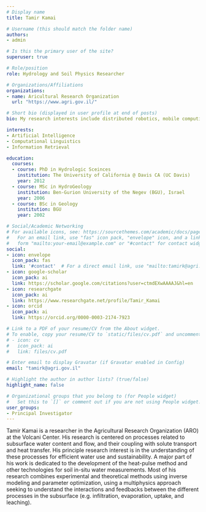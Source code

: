 ```yaml
---
# Display name
title: Tamir Kamai

# Username (this should match the folder name)
authors:
- admin

# Is this the primary user of the site?
superuser: true

# Role/position
role: Hydrology and Soil Physics Researcher

# Organizations/Affiliations
organizations:
- name: Aricultural Research Organization
  url: "https://www.agri.gov.il/"

# Short bio (displayed in user profile at end of posts)
bio: My research interests include distributed robotics, mobile computing and programmable matter.

interests:
- Artificial Intelligence
- Computational Linguistics
- Information Retrieval

education:
  courses:
  - course: PhD in Hydrologic Sceinces
    institution: The University of California @ Davis CA (UC Davis)
    year: 2012
  - course: MSc in HydroGeology
    institution: Ben-Gurion University of the Negev (BGU), Israel
    year: 2006
  - course: BSc in Geology
    institution: BGU
    year: 2002

# Social/Academic Networking
# For available icons, see: https://sourcethemes.com/academic/docs/page-builder/#icons
#   For an email link, use "fas" icon pack, "envelope" icon, and a link in the
#   form "mailto:your-email@example.com" or "#contact" for contact widget.
social:
- icon: envelope
  icon_pack: fas
  link: '#contact'  # For a direct email link, use "mailto:tamirk@agri.gov.il".
- icon: google-scholar
  icon_pack: ai
  link: https://scholar.google.com/citations?user=ctmdEXwAAAAJ&hl=en
- icon: researchgate
  icon_pack: ai
  link: https://www.researchgate.net/profile/Tamir_Kamai
- icon: orcid
  icon_pack: ai
  link: https://orcid.org/0000-0003-2174-7923

# Link to a PDF of your resume/CV from the About widget.
# To enable, copy your resume/CV to `static/files/cv.pdf` and uncomment the lines below.
# - icon: cv
#   icon_pack: ai
#   link: files/cv.pdf

# Enter email to display Gravatar (if Gravatar enabled in Config)
email: "tamirk@agri.gov.il"

# Highlight the author in author lists? (true/false)
highlight_name: false

# Organizational groups that you belong to (for People widget)
#   Set this to `[]` or comment out if you are not using People widget.
user_groups:
- Principal Investigator
---
```


Tamir Kamai is a researcher in the Agricultural Research Organization (ARO) at the Volcani Center. His research is centered on processes related to subsurface water content and flow, and their coupling with solute transport and heat transfer. His principle research interest is in the understanding of these processes for efficient water use and sustainability. A major part of his work is dedicated to the development of the heat-pulse method and other technologies for soil in-situ water measurements. Most of his research combines experimental and theoretical methods using inverse modeling and parameter optimization, using a multiphysics approach seeking to understand the interactions and feedbacks between the different processes in the subsurface (e.g. infiltration, evaporation, uptake, and leaching).
